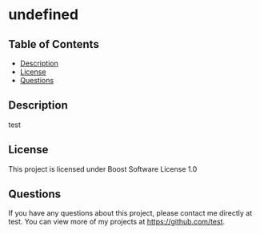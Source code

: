 # undefined

  ## Table of Contents
  * [Description](#Description)
  * [License](#License)
  * [Questions](#Questions)

  ## Description
  test

  ## License
  This project is licensed under Boost Software License 1.0

  ## Questions
  If you have any questions about this project, please contact me directly at test. You can view more of my projects at https://github.com/test.
